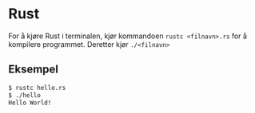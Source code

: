 # Rust

For å kjøre Rust i terminalen, kjør kommandoen `rustc <filnavn>.rs` for å kompilere programmet. Deretter kjør `./<filnavn>`

## Eksempel

```bash
$ rustc hello.rs
$ ./hello
Hello World!
```
